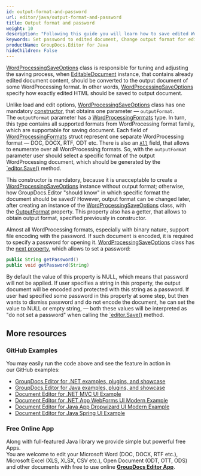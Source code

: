 ```yaml
---
id: output-format-and-password
url: editor/java/output-format-and-password
title: Output format and password
weight: 10
description: "Following this guide you will learn how to save edited Word document with password or change output document format using GroupDocs.Editor for Java features."
keywords: Set password to edited document, Change output format for edited document
productName: GroupDocs.Editor for Java
hideChildren: False
---
```

[WordProcessingSaveOptions](https://apireference.groupdocs.com/editor/java/com.groupdocs.editor.options/wordprocessingsaveoptions) class is responsible for tuning and adjusting the saving process, when [EditableDocument](https://apireference.groupdocs.com/editor/java/com.groupdocs.editor/editabledocument) instance, that contains already edited document content, should be converted to the output document of some WordProcessing format. In other words, [WordProcessingSaveOptions](https://apireference.groupdocs.com/editor/java/com.groupdocs.editor.options/wordprocessingsaveoptions) specify how exactly edited HTML should be saved to output document.

Unlike load and edit options, [WordProcessingSaveOptions](https://apireference.groupdocs.com/editor/java/com.groupdocs.editor.options/wordprocessingsaveoptions) class has one mandatory [constructor](https://apireference.groupdocs.com/editor/java/com.groupdocs.editor.options/wordprocessingsaveoptions/constructors/main), that obtains one parameter — `outputFormat`. The `outputFormat` parameter has a [WordProcessingFormats](https://apireference.groupdocs.com/editor/java/com.groupdocs.editor.formats/wordprocessingformats) type. In turn, this type contains all supported formats from WordProcessing format family, which are supportable for saving document. Each field of [WordProcessingFormats](https://apireference.groupdocs.com/editor/java/com.groupdocs.editor.formats/wordprocessingformats) struct represent one separate WordProcessing format — DOC, DOCX, RTF, ODT etc. There is also an [`All`](https://apireference.groupdocs.com/editor/java/com.groupdocs.editor.formats/wordprocessingformats/fields/all) field, that allows to enumerate over all WordProcessing formats. So, with the `outputFormat` parameter user should select a specific format of the output WordProcessing document, which should be generated by the [`editor.Save()](https://apireference.groupdocs.com/editor/java/com.groupdocs.editor/editor/methods/save) method.

This constructor is mandatory, because it is unacceptable to create a [WordProcessingSaveOptions](https://apireference.groupdocs.com/editor/java/com.groupdocs.editor.options/wordprocessingsaveoptions) instance without output format; otherwise, how GroupDocs.Editor "should know" in which specific format the document should be saved? However, output format can be changed later, after creating an instance of the [WordProcessingSaveOptions](https://apireference.groupdocs.com/editor/java/com.groupdocs.editor.options/wordprocessingsaveoptions) class, with the [OutputFormat](https://apireference.groupdocs.com/editor/java/com.groupdocs.editor.options/wordprocessingsaveoptions/properties/outputformat) property. This property also has a getter, that allows to obtain output format, specified previously in constructor.

Almost all WordProcessing formats, especially with binary nature, support file encoding with the password. If such document is encoded, it is required to specify a password for opening it. [WordProcessingSaveOptions](https://apireference.groupdocs.com/editor/java/com.groupdocs.editor.options/wordprocessingsaveoptions) class has the [next property](https://apireference.groupdocs.com/editor/java/com.groupdocs.editor.options/wordprocessingsaveoptions/properties/password), which allows to set a password:

```java
public String getPassword()
public void getPassword(String)
```

By default the value of this property is NULL, which means that password will not be applied. If user specifies a string in this property, the output document will be encoded and protected with this string as a password. If user had specified some password in this property at some step, but then wants to dismiss password and do not encode the document, he can set the value to NULL or empty string, — both these values will be interpreted as "do not set a password" when calling the [`editor.Save()](https://apireference.groupdocs.com/editor/java/com.groupdocs.editor/editor/methods/save) method.

## More resources
### GitHub Examples

You may easily run the code above and see the feature in action in our GitHub examples:
*   [GroupDocs.Editor for .NET examples, plugins, and showcase](https://github.com/groupdocs-editor/GroupDocs.Editor-for-.NET)   
*   [GroupDocs.Editor for Java examples, plugins, and showcase](https://github.com/groupdocs-editor/GroupDocs.Editor-for-Java)    
*   [Document Editor for .NET MVC UI Example](https://github.com/groupdocs-editor/GroupDocs.Editor-for-.NET-MVC)     
*   [Document Editor for .NET App WebForms UI Modern Example](https://github.com/groupdocs-editor/GroupDocs.Editor-for-.NET-WebForms)    
*   [Document Editor for Java App Dropwizard UI Modern Example](https://github.com/groupdocs-editor/GroupDocs.Editor-for-Java-Dropwizard)    
*   [Document Editor for Java Spring UI Example](https://github.com/groupdocs-editor/GroupDocs.Editor-for-Java-Spring)
    
### Free Online App
Along with full-featured Java library we provide simple but powerful free Apps.  
You are welcome to edit your Microsoft Word (DOC, DOCX, RTF etc.), Microsoft Excel (XLS, XLSX, CSV etc.), Open Document (ODT, OTT, ODS) and other documents with free to use online **[GroupDocs Editor App](https://products.groupdocs.app/editor)**.